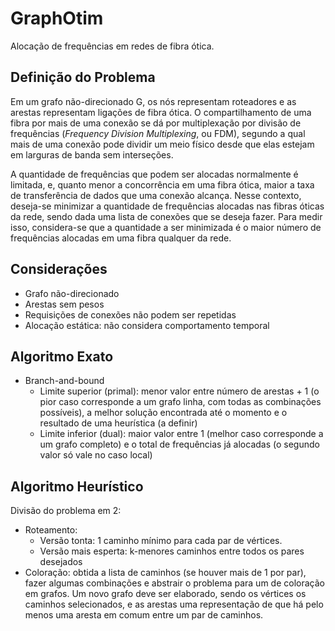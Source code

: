 # GraphOtim

Alocação de frequências em redes de fibra ótica.

## Definição do Problema

Em um grafo não-direcionado G, os nós representam roteadores e as arestas representam
ligações de fibra ótica. O compartilhamento de uma fibra por mais de uma conexão se
dá por multiplexação por divisão de frequências (*Frequency Division Multiplexing*, ou FDM),
segundo a qual mais de uma conexão pode dividir um meio físico desde que elas estejam em larguras
de banda sem interseções.

A quantidade de frequências que podem ser alocadas normalmente é limitada, e, quanto menor
a concorrência em uma fibra ótica, maior a taxa de transferência de dados que uma conexão alcança.
Nesse contexto, deseja-se minimizar a quantidade de frequências alocadas nas fibras óticas da rede,
sendo dada uma lista de conexões que se deseja fazer.
Para medir isso, considera-se que a quantidade a ser minimizada é o maior número de frequências
alocadas em uma fibra qualquer da rede.

## Considerações

- Grafo não-direcionado
- Arestas sem pesos
- Requisições de conexões não podem ser repetidas
- Alocação estática: não considera comportamento temporal

## Algoritmo Exato

- Branch-and-bound
  - Limite superior (primal): menor valor entre número de arestas + 1 (o pior caso corresponde a um grafo linha, com todas as combinações possíveis), a melhor solução encontrada até o momento e o resultado de uma heurística (a definir)
  - Limite inferior (dual): maior valor entre 1 (melhor caso corresponde a um grafo completo) e o total de frequências já alocadas (o segundo valor só vale no caso local)

## Algoritmo Heurístico

Divisão do problema em 2:

- Roteamento:
  - Versão tonta: 1 caminho mínimo para cada par de vértices.
  - Versão mais esperta: k-menores caminhos entre todos os pares desejados
- Coloração: obtida a lista de caminhos (se houver mais de 1 por par), fazer algumas combinações e abstrair o problema para um de coloração em grafos. Um novo grafo deve ser elaborado, sendo os vértices os caminhos selecionados, e as arestas uma representação de que há pelo menos uma aresta em comum entre um par de caminhos.
